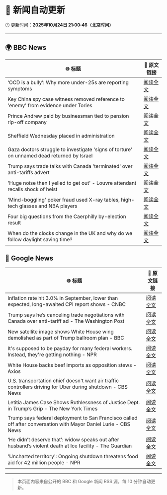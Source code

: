 # 🧠 新闻自动更新

🕒 更新时间：**2025年10月24日 21:00:46（北京时间）**

---

## 🌍 BBC News

| 🌐 标题 | 🔗 原文链接 |
|--------|-------------|
| ‘OCD is a bully’: Why more under-25s are reporting symptoms | [阅读全文](https://www.bbc.com/news/articles/cdr612zrl0no?at_medium=RSS&at_campaign=rss) |
| Key China spy case witness removed reference to 'enemy' from evidence under Tories | [阅读全文](https://www.bbc.com/news/articles/cn095n9qd87o?at_medium=RSS&at_campaign=rss) |
| Prince Andrew paid by businessman tied to pension rip-off company | [阅读全文](https://www.bbc.com/news/articles/cy5qrp2wne4o?at_medium=RSS&at_campaign=rss) |
| Sheffield Wednesday placed in administration | [阅读全文](https://www.bbc.com/sport/football/articles/c1lqmmml533o?at_medium=RSS&at_campaign=rss) |
| Gaza doctors struggle to investigate 'signs of torture' on unnamed dead returned by Israel | [阅读全文](https://www.bbc.com/news/articles/c4gz3r46e37o?at_medium=RSS&at_campaign=rss) |
| Trump says trade talks with Canada 'terminated' over anti-tariffs advert | [阅读全文](https://www.bbc.com/news/articles/cdjrlmd4pmeo?at_medium=RSS&at_campaign=rss) |
| 'Huge noise then I yelled to get out' - Louvre attendant recalls shock of heist | [阅读全文](https://www.bbc.com/news/articles/ckgk2ppvl5wo?at_medium=RSS&at_campaign=rss) |
| 'Mind-boggling' poker fraud used X-ray tables, high-tech glasses and NBA players | [阅读全文](https://www.bbc.com/news/articles/cz6nd9wnzn6o?at_medium=RSS&at_campaign=rss) |
| Four big questions from the Caerphilly by-election result | [阅读全文](https://www.bbc.com/news/articles/cd67j50z05po?at_medium=RSS&at_campaign=rss) |
| When do the clocks change in the UK and why do we follow daylight saving time? | [阅读全文](https://www.bbc.com/weather/articles/cm2zdzwy12do?at_medium=RSS&at_campaign=rss) |

## 📰 Google News

| 🌐 标题 | 🔗 原文链接 |
|--------|-------------|
| Inflation rate hit 3.0% in September, lower than expected, long-awaited CPI report shows - CNBC | [阅读全文](https://news.google.com/rss/articles/CBMic0FVX3lxTE52WHI3cHBmMnNwZXMxVktrODZISFZNNmtUbFB0c29HUHNDemwweUh1TmQ1RU9MN2JTTlpiSFNWZGZKelBOYnNjRE43bV9fY0Nja3N3cmJuN0xDa0ZDbjdCeFIzUC1yZkJoYl91SnFVemNONk3SAXhBVV95cUxOSVoxVmJTU2NPWkJCU0g5akhENnZTOXowQlBQVE5QOGhnTlFtMHRUQkNpQ1hEMGcxbTYyTkFQTUlmeUpQR3R1bl9MYlNmNTdvX0dKdzFGNzN4VzM4MkF5YnVuUnRtZHhod0tEeTVJejlGQXlYNC1iZVA?oc=5) |
| Trump says he’s canceling trade negotiations with Canada over anti-tariff ad - The Washington Post | [阅读全文](https://news.google.com/rss/articles/CBMimgFBVV95cUxQUzhMaDFPcWVPUFFPZUxLblpNWDZyeHhkbV9HTDJadUxaUi0zQl9jY2x3dmxLVG9ueU45WDd1bkUycG5NVE1jY0t2U3lUeVRLSXdQYTY4ZzA3dG5IX1ZkQ0szUko0WVhVUzRaelB4SmVocGNWaHBhdUNJU05qdkRUTnh4blF6YjBRbVZmbGNOQm9LaTZoN2JHSS1B?oc=5) |
| New satellite image shows White House wing demolished as part of Trump ballroom plan - BBC | [阅读全文](https://news.google.com/rss/articles/CBMiVEFVX3lxTE1lVnlsTS1nZ2dCaUlWU0tKVXJrM19SZl80ZXFrYkRXckRoUVR3TTRZdVJDT3hZVnRRekoySzNsbUMxTENpZ1RyZ3ByeHJVM2tRVnRvcA?oc=5) |
| It's supposed to be payday for many federal workers. Instead, they're getting nothing - NPR | [阅读全文](https://news.google.com/rss/articles/CBMilgFBVV95cUxOcVJlWkFoRldEQnQ5WHdoZWg3bXdOU3lmWExQZDl4RDAzQkZhcm9hTG94Zy1nT1RyZS13R1gwNEN0WTZsR2Z5ZTV5TGczbDU1NklDS3NNcFA0TnMwTTQ0N19yZGxsX1VvZ2hGV2VVYi1KM1FRd0Q1RWRqa0hrbmFkMUlOajFiel9ra3pZYnpReDdYNmFFalE?oc=5) |
| White House backs beef imports as opposition stews - Axios | [阅读全文](https://news.google.com/rss/articles/CBMiY0FVX3lxTE96bWRVNEpPZjJ2Y1ZBVmlxeUtFSnFsRmZVYUVMODloQzhrYjJ1RVdKazlpd3F1TUE1aThpWjhVZ1lCejFhdG1Oa0tIWDNUQ3VtRmVMcWZyVDdvUkxaSFhjYkx5NA?oc=5) |
| U.S. transportation chief doesn't want air traffic controllers driving for Uber during shutdown - CBS News | [阅读全文](https://news.google.com/rss/articles/CBMihwFBVV95cUxOaWd2SFR0TjVqVXB4ZGNaS1gyZU83QV94bXQ0UFlCMFRLNmhtZ1JRa2dIejdIeGp3bHNIaDJBNVhUVENWeDNyNHo2S1FEclBhaE5mUThGQW9aZmFCdDJYMERJZURYajRJZEEyVjloVmZwNFNwSG5Xd0xCVUE2OEFBUUc1cTNWZ1nSAYwBQVVfeXFMT3h1WXB6WEozRllxQ0FyS1RmUXJoSWFKTGZ1bHVERXoxaDVXeFVFaVhCajY2S2ZzeWJLZU5XdFdSYWMzWUU3eEdPMkxQSHNNLTU0VGtOQ1IzYjlkR0o5TV9BQy01UEx2QTFJV1VOYUR4ZF8yRzQyYnlYT0kxa3VfMVlfZ2ZRRjdGZnNsbXA?oc=5) |
| Letitia James Case Shows Ruthlessness of Justice Dept. in Trump’s Grip - The New York Times | [阅读全文](https://news.google.com/rss/articles/CBMigAFBVV95cUxQcUlsaVBhMUdXS2NFZUZmUUVHdC1Eb2pKTWsxZVM5WTNoSjZhWmZPSFJ4MWM4RTJyaHA4di1vVHVlcHF3ZlItS1JqTTRuSDVsVXp2M0NSX3pfeTFzZW04MmpQaVFOdTNNT2hLdFEwVmtJQVB0U2dQeDhnWFNnYnpaNA?oc=5) |
| Trump says federal deployment to San Francisco called off after conversation with Mayor Daniel Lurie - CBS News | [阅读全文](https://news.google.com/rss/articles/CBMiyAFBVV95cUxPRTREcC1OZDdfV1NXaXc3clJ1ZkJTc1R0TmdXcWR1SVJwbFVYZFV5aEk1eklrR2h0N0dSVTFvcFpXcFl0TW1HY3RILVNNN0F5b1FFNW5yUk5jbXNndWlRZWJZcUlXSlBxVlBRY1NlMDZIQWFiSkhJaTF6WG52T05ycExsU2NJcG1fN3V2QWpHT3J4NC1zMXV0VHZ5cFJNMlZXS1B4dDgyMHdWcHl4Ym5YR0xGNXB0UmVjYkx1VU1JeS1lbVVUSkpzZQ?oc=5) |
| ‘He didn’t deserve that’: widow speaks out after husband’s violent death at Ice facility - The Guardian | [阅读全文](https://news.google.com/rss/articles/CBMikwFBVV95cUxNYVl0UEszYzE2SXNGd0stcXIzZ212SGJodENCUGVhTWNia1JsVDM0aVZHdlBJWnZ5MGZjRlZEaldyZW9NV2JKT0otSm5FX1A0aTNZeDBIQUY5M3RaVkpZVXUzZllEMkpwVkIxVkRtVEM4cnAwZWR3T1huNnY4UkxfMEpiSmp3NVBwbDFyeFEtMlY1X1E?oc=5) |
| 'Uncharted territory': Ongoing shutdown threatens food aid for 42 million people - NPR | [阅读全文](https://news.google.com/rss/articles/CBMilAFBVV95cUxPaDdSeHVVWWhpV0FSZmN4NTJUeU82OTFxaTR6ZHNXRHhtVk4teVFCSFlyRFZtQ2FkbXc5dVZBY3Z5aEh1eHpOb1Y1bkFIeG1nYndMVzZnSXpKdGZON0hWWWdTYk5TUE1oUzF1Njd3Snh4Vkx1alRjcUlnSXhQTFJHMm1GSVRSODN4bFdoZV9CaUdTNnZG?oc=5) |

---
> 本页面内容来自公开的 BBC 和 Google 新闻 RSS 源，每 10 分钟自动更新。